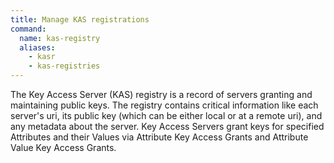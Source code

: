 ```yaml
---
title: Manage KAS registrations
command:
  name: kas-registry
  aliases:
    - kasr
    - kas-registries
---
```


The Key Access Server (KAS) registry is a record of servers granting and maintaining public keys.
The registry contains critical information like each server's uri, its public key (which can be
either local or at a remote uri), and any metadata about the server. Key Access Servers grant keys
for specified Attributes and their Values via Attribute Key Access Grants and Attribute Value Key
Access Grants.
